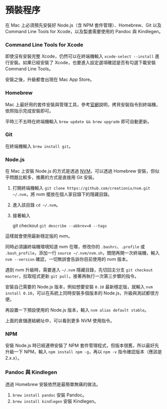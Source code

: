 預裝程序
=======

在 Mac 上必須預先安裝好 Node.js（含 NPM 套件管理）、Homebrew、Git 以及 Command Line Tools for Xcode，以及製書需要使用的 Pandoc 與 Kindlegen。

### Command Line Tools for Xcode

即使沒有安裝完整 Xcode，仍然可以在終端機輸入 `xcode-select --install` 進行安裝。如果已經安裝了 Xcode，也要進入設定選項確認是否有勾選下載安裝 Command Line Tools。

安裝之後，升級都會出現在 Mac App Store。

### Homebrew

Mac 上最好用的套件安裝與管理工具，參考[官網](http://brew.sh/index_zh-tw.html)說明，拷貝安裝指令到終端機，依照指示完成安裝即可。

平時三不五時在終端機輸入 `brew update && brew upgrade` 即可自動更新。

### Git

在終端機輸入 `brew install git`。

### Node.js

在 Mac 上安裝 Node.js 的方式是透過 [NVM](https://github.com/creationix/nvm)，可以透過 Homebrew 安裝，但似乎問題比較多，推薦的方式是直接用 Git 安裝。

1. 打開終端機輸入 `git clone https://github.com/creationix/nvm.git ~/.nvm`，將 nvm 擺放在個人家目錄下的隱藏目錄。
2. 進入該目錄 `cd ~/.nvm`。
3. 接著輸入

    git checkout `git describe --abbrev=0 --tags`

這樣就會使用最新穩定版的 nvm。

同時必須讓終端機環境知道 nvm 在哪，修改你的 `.bashrc`、`.profile` 或 `.bash_profile`，添加一行 `source ~/.nvm/nvm.sh`，關閉再開一次終端機，輸入 `nvm --version` 確認，一切無誤會告訴你目前使用的 nvm 版本。

遇到 nvm 升級時，需要進入 `~/.nvm` 隱藏目錄，先切回主分支 `git checkout master`，拉取程式更新 `git pull`，接著再執行一次第三步驟的指令。

安裝自己需要的 Node.js 版本，例如想要安裝 `0.10` 最新穩定版，就輸入 `nvm install 0.10`，可以在系統上同時安裝多個版本的 Node.js，升級與測試都很方便。

再設置一下預設使用的 Node.js 版本，輸入 `nvm alias default stable`。

上面的倉儲連結網址中，可以看到更多 NVM 使用指令。

### NPM

安裝 Node.js 時已經連帶安裝了 NPM 套件管理程式，但版本很舊，所以最好先升級一下 NPM，輸入 `npm install npm -g`，再以 `npm -v` 指令確認版本（應該是 2.x.x）。

### Pandoc 與 Kindlegen

透過 Homebrew 安裝依然是最簡單無痛的做法。

1. `brew install pandoc` 安裝 Pandoc。
2. `brew install kindlegen` 安裝 Kindlegen。